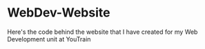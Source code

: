 # WebDev-Website
Here's the code behind the website that I have created for my Web Development unit at YouTrain
